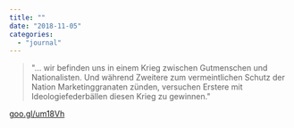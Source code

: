 ```yaml
---
title: ""
date: "2018-11-05"
categories: 
  - "journal"
---
```


> "... wir befinden uns in einem Krieg zwischen Gutmenschen und Nationalisten. Und während Zweitere zum vermeintlichen Schutz der Nation Marketinggranaten zünden, versuchen Erstere mit Ideologiefederbällen diesen Krieg zu gewinnen."

[goo.gl/um18Vh](https://goo.gl/um18Vh)
